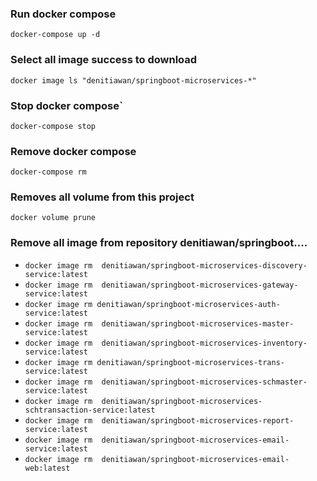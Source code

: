 ### Run docker compose
`docker-compose up -d`


### Select all image success to download
`docker image ls "denitiawan/springboot-microservices-*"`


### Stop docker compose`
`docker-compose stop`


### Remove docker compose
`docker-compose rm`



### Removes all volume from this project
`docker volume prune`


### Remove all image from repository denitiawan/springboot....
* `docker image rm  denitiawan/springboot-microservices-discovery-service:latest`
* `docker image rm  denitiawan/springboot-microservices-gateway-service:latest`
* `docker image rm denitiawan/springboot-microservices-auth-service:latest`
* `docker image rm  denitiawan/springboot-microservices-master-service:latest`
* `docker image rm  denitiawan/springboot-microservices-inventory-service:latest`
* `docker image rm denitiawan/springboot-microservices-trans-service:latest`
* `docker image rm  denitiawan/springboot-microservices-schmaster-service:latest`
* `docker image rm  denitiawan/springboot-microservices-schtransaction-service:latest`
* `docker image rm  denitiawan/springboot-microservices-report-service:latest`
* `docker image rm  denitiawan/springboot-microservices-email-service:latest`
* `docker image rm  denitiawan/springboot-microservices-email-web:latest`
